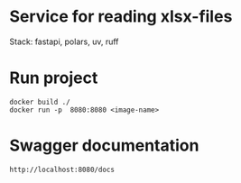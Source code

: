 # Service for reading xlsx-files

Stack: fastapi, polars, uv, ruff

# Run project
```shell 
docker build ./
docker run -p  8080:8080 <image-name>
```

# Swagger documentation
```shell
http://localhost:8080/docs
```